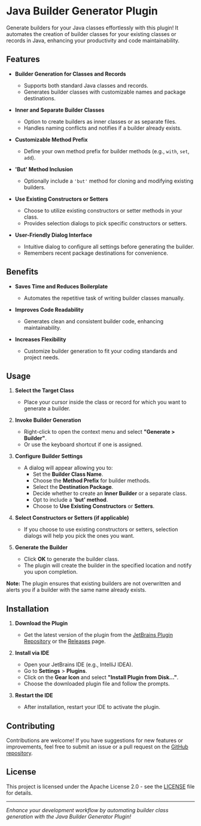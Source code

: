 # Java Builder Generator Plugin

Generate builders for your Java classes effortlessly with this plugin! It automates the creation of builder classes for your existing classes or records in Java, enhancing your productivity and code maintainability.

## Features

- **Builder Generation for Classes and Records**
  - Supports both standard Java classes and records.
  - Generates builder classes with customizable names and package destinations.

- **Inner and Separate Builder Classes**
  - Option to create builders as inner classes or as separate files.
  - Handles naming conflicts and notifies if a builder already exists.

- **Customizable Method Prefix**
  - Define your own method prefix for builder methods (e.g., `with`, `set`, `add`).

- **'But' Method Inclusion**
  - Optionally include a `'but'` method for cloning and modifying existing builders.

- **Use Existing Constructors or Setters**
  - Choose to utilize existing constructors or setter methods in your class.
  - Provides selection dialogs to pick specific constructors or setters.

- **User-Friendly Dialog Interface**
  - Intuitive dialog to configure all settings before generating the builder.
  - Remembers recent package destinations for convenience.

## Benefits

- **Saves Time and Reduces Boilerplate**
  - Automates the repetitive task of writing builder classes manually.

- **Improves Code Readability**
  - Generates clean and consistent builder code, enhancing maintainability.

- **Increases Flexibility**
  - Customize builder generation to fit your coding standards and project needs.

## Usage

1. **Select the Target Class**
   - Place your cursor inside the class or record for which you want to generate a builder.

2. **Invoke Builder Generation**
   - Right-click to open the context menu and select **"Generate > Builder"**.
   - Or use the keyboard shortcut if one is assigned.

3. **Configure Builder Settings**
   - A dialog will appear allowing you to:
     - Set the **Builder Class Name**.
     - Choose the **Method Prefix** for builder methods.
     - Select the **Destination Package**.
     - Decide whether to create an **Inner Builder** or a separate class.
     - Opt to include a **'but' method**.
     - Choose to **Use Existing Constructors** or **Setters**.

4. **Select Constructors or Setters (if applicable)**
   - If you choose to use existing constructors or setters, selection dialogs will help you pick the ones you want.

5. **Generate the Builder**
   - Click **OK** to generate the builder class.
   - The plugin will create the builder in the specified location and notify you upon completion.

**Note:** The plugin ensures that existing builders are not overwritten and alerts you if a builder with the same name already exists.

## Installation

1. **Download the Plugin**
   - Get the latest version of the plugin from the [JetBrains Plugin Repository](https://plugins.jetbrains.com/) or the [Releases](#) page.

2. **Install via IDE**
   - Open your JetBrains IDE (e.g., IntelliJ IDEA).
   - Go to **Settings** > **Plugins**.
   - Click on the **Gear Icon** and select **"Install Plugin from Disk..."**.
   - Choose the downloaded plugin file and follow the prompts.

3. **Restart the IDE**
   - After installation, restart your IDE to activate the plugin.

## Contributing

Contributions are welcome! If you have suggestions for new features or improvements, feel free to submit an issue or a pull request on the [GitHub repository](#).

## License

This project is licensed under the Apache License 2.0 - see the [LICENSE](LICENSE) file for details.

---

*Enhance your development workflow by automating builder class generation with the Java Builder Generator Plugin!*
